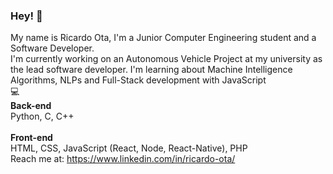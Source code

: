 ### Hey! 👋
<!--
**ricardokenzo/ricardokenzo** is a ✨ _special_ ✨ repository because its `README.md` (this file) appears on your GitHub profile.

Here are some ideas to get you started:

- 🔭 I’m currently working on ...
- 🌱 I’m currently learning ...
- 👯 I’m looking to collaborate on ...
- 🤔 I’m looking for help with ...
- 💬 Ask me about ...
- 📫 How to reach me: ...
- 😄 Pronouns: ...
- ⚡ Fun fact: ...
-->

My name is Ricardo Ota, I'm a Junior Computer Engineering student and a Software Developer. <br/>
I'm currently working on an Autonomous Vehicle Project at my university as the lead software developer.
I'm learning about Machine Intelligence Algorithms, NLPs and Full-Stack development with JavaScript
<br/>
:computer: <br/> 
**Back-end** <br/>
Python, C, C++ <br/> <br/>
**Front-end** <br/>
HTML, CSS, JavaScript (React, Node, React-Native), PHP
<br/>
Reach me at: https://www.linkedin.com/in/ricardo-ota/
